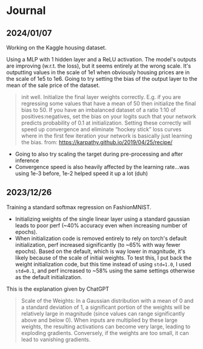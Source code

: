 # Journal

## 2024/01/07
Working on the Kaggle housing dataset.

Using a MLP with 1 hidden layer and a ReLU activation. The model's outputs are improving (w.r.t. the loss), but it seems entirely at the wrong scale. It's outputting values in the scale of 1e1 when obviously housing prices are in the scale of 1e5 to 1e6. Going to try setting the bias of the output layer to the mean of the sale price of the dataset.

> init well. Initialize the final layer weights correctly. E.g. if you are regressing some values that have a mean of 50 then initialize the final bias to 50. If you have an imbalanced dataset of a ratio 1:10 of positives:negatives, set the bias on your logits such that your network predicts probability of 0.1 at initialization. Setting these correctly will speed up convergence and eliminate “hockey stick” loss curves where in the first few iteration your network is basically just learning the bias.
from: https://karpathy.github.io/2019/04/25/recipe/

- Going to also try scaling the target during pre-processing and after inference
- Convergence speed is also heavily affected by the learning rate...was using 1e-3 before, 1e-2 helped speed it up a lot (duh)

## 2023/12/26

Training a standard softmax regression on FashionMNIST.
- Initializing weights of the single linear layer using a standard gaussian leads to poor perf (~40% accuracy even when increasing number of epochs).
- When initialization code is removed entirely to rely on torch's default initialization, perf increased significantly (to ~65% with way fewer epochs). Based on the default, which is way lower in magnitude, it's likely because of the scale of initial weights. To test this, I put back the weight initialization code, but this time instead of using `std=1.0`, I used `std=0.1`, and perf increased to ~58% using the same settings otherwise as the default initialization.

This is the explanation given by ChatGPT
> Scale of the Weights: In a Gaussian distribution with a mean of 0 and a standard deviation of 1, a significant portion of the weights will be relatively large in magnitude (since values can range significantly above and below 0). When inputs are multiplied by these large weights, the resulting activations can become very large, leading to exploding gradients. Conversely, if the weights are too small, it can lead to vanishing gradients.
